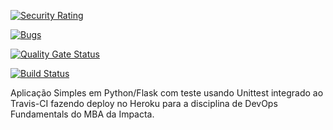 
[![Security Rating](https://sonarcloud.io/api/project_badges/measure?project=vinivioti&metric=security_rating)](https://sonarcloud.io/summary/new_code?id=vinivioti)

[![Bugs](https://sonarcloud.io/api/project_badges/measure?project=vinivioti&metric=bugs)](https://sonarcloud.io/summary/new_code?id=vinivioti)

[![Quality Gate Status](https://sonarcloud.io/api/project_badges/measure?project=vinivioti&metric=alert_status)](https://sonarcloud.io/summary/new_code?id=vinivioti)

[![Build Status](https://app.travis-ci.com/vinivioti/devopslab_ES21.svg?branch=main)](https://app.travis-ci.com/vinivioti/devopslab_ES21)

Aplicação Simples em Python/Flask com teste usando Unittest integrado ao Travis-CI fazendo deploy no Heroku para a disciplina de DevOps Fundamentals do MBA da Impacta.

